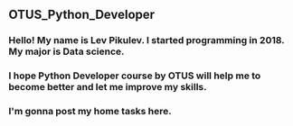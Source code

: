 ## OTUS_Python_Developer
### Hello! My name is Lev Pikulev. I started programming in 2018. My major is Data science.
### I hope Python Developer course by OTUS will help me to become better and let me improve my skills.
### I'm gonna post my home tasks here.
